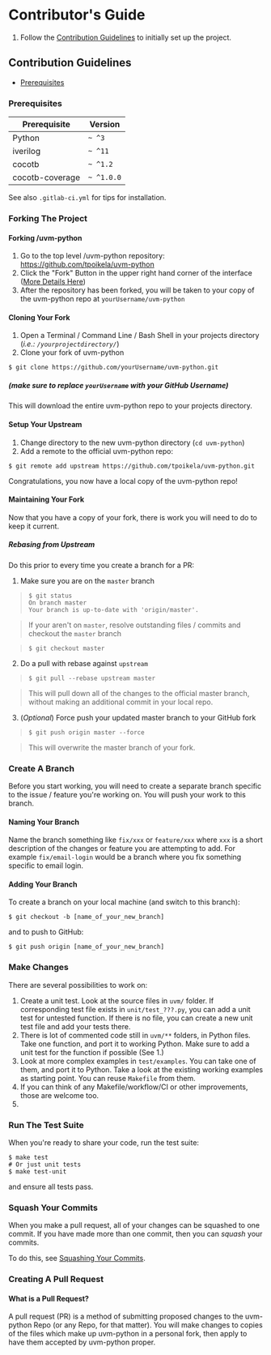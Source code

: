 # Contributor's Guide

1. Follow the [Contribution Guidelines](#contribution-guidelines) to initially set up the project.

## Contribution Guidelines

- [Prerequisites](#prerequisites)

### Prerequisites

| Prerequisite                                | Version    |
| ------------------------------------------- | -------    |
| Python                                      | `~ ^3`     |
| iverilog                                    | `~ ^11`    |
| cocotb                                      | `~ ^1.2`   |
| cocotb-coverage                             | `~ ^1.0.0` |


See also `.gitlab-ci.yml` for tips for installation.

### Forking The Project

#### Forking /uvm-python

1. Go to the top level /uvm-python repository: <https://github.com/tpoikela/uvm-python>
2. Click the "Fork" Button in the upper right hand corner of the interface ([More Details Here](https://help.github.com/articles/fork-a-repo/))
3. After the repository has been forked, you will be taken to your copy of the
uvm-python repo at `yourUsername/uvm-python`

#### Cloning Your Fork

1. Open a Terminal / Command Line / Bash Shell in your projects directory (_i.e.: `/yourprojectdirectory/`_)
2. Clone your fork of uvm-python

```shell
$ git clone https://github.com/yourUsername/uvm-python.git
```

##### (make sure to replace `yourUsername` with your GitHub Username)

This will download the entire uvm-python repo to your projects directory.

#### Setup Your Upstream

1. Change directory to the new uvm-python directory (`cd uvm-python`)
2. Add a remote to the official uvm-python repo:

```shell
$ git remote add upstream https://github.com/tpoikela/uvm-python.git
```

Congratulations, you now have a local copy of the uvm-python repo!

#### Maintaining Your Fork

Now that you have a copy of your fork, there is work you will need to do to keep it current.

##### **Rebasing from Upstream**

Do this prior to every time you create a branch for a PR:

1. Make sure you are on the `master` branch

  > ```shell
  > $ git status
  > On branch master
  > Your branch is up-to-date with 'origin/master'.
  > ```

  > If your aren't on `master`, resolve outstanding files / commits and checkout the `master` branch

  > ```shell
  > $ git checkout master
  > ```

2. Do a pull with rebase against `upstream`

  > ```shell
  > $ git pull --rebase upstream master
  > ```

  > This will pull down all of the changes to the official master branch, without making an additional commit in your local repo.

3. (_Optional_) Force push your updated master branch to your GitHub fork

  > ```shell
  > $ git push origin master --force
  > ```

  > This will overwrite the master branch of your fork.

### Create A Branch

Before you start working, you will need to create a separate branch specific to the issue / feature you're working on. You will push your work to this branch.

#### Naming Your Branch

Name the branch something like `fix/xxx` or `feature/xxx` where `xxx` is a short description of the changes or feature you are attempting to add. For example `fix/email-login` would be a branch where you fix something specific to email login.

#### Adding Your Branch

To create a branch on your local machine (and switch to this branch):

```shell
$ git checkout -b [name_of_your_new_branch]
```

and to push to GitHub:

```shell
$ git push origin [name_of_your_new_branch]
```

### Make Changes

There are several possibilities to work on:

  1. Create a unit test. Look at the source files in `uvm/` folder. If
     corresponding test file exists in `unit/test_???.py`, you can add a unit test
     for untested function. If there is no file, you can create a new unit test 
     file and add your tests there. 
  2. There is lot of commented code still in `uvm/**` folders, in Python files.
     Take one function, and port it to working Python. Make sure to add a unit 
     test for the function if possible (See 1.)
  3. Look at more complex examples in `test/examples`. You can take one of them,
     and port it to Python. Take a look at the existing working examples as
     starting point. You can reuse `Makefile` from them.
  4. If you can think of any Makefile/workflow/CI or other improvements, those
     are welcome too.
  5. 

### Run The Test Suite

When you're ready to share your code, run the test suite:

```shell
$ make test
# Or just unit tests
$ make test-unit
```

and ensure all tests pass.

### Squash Your Commits

When you make a pull request, all of your changes can be squashed to one commit.
If you have made more than one commit, then you can _squash_ your commits.

To do this, see [Squashing Your Commits](http://forum.freecodecamp.com/t/how-to-squash-multiple-commits-into-one-with-git/13231).

### Creating A Pull Request

#### What is a Pull Request?

A pull request (PR) is a method of submitting proposed changes to the uvm-python
Repo (or any Repo, for that matter). You will make changes to copies of the
files which make up uvm-python in a personal fork, then apply to have them
accepted by uvm-python proper.

